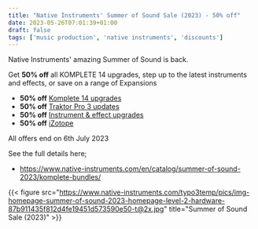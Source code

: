 ```yaml
---
title: "Native Instruments' Summer of Sound Sale (2023) - 50% off"
date: 2023-05-26T07:01:39+01:00
draft: false
tags: ['music production', 'native instruments', 'discounts']
---
```

Native Instruments' amazing Summer of Sound is back.  

Get **50% off** all KOMPLETE 14 upgrades, step up to the latest instruments and effects, or save on a range of Expansions
- **50% off** [Komplete 14 upgrades](https://www.native-instruments.com/en/catalog/summer-of-sound-2023/komplete-bundles/)
- **50% off** [Traktor Pro 3 updates](https://www.native-instruments.com/en/catalog/summer-of-sound-2023/traktor/)
- **50% off** [Instrument & effect upgrades](https://www.native-instruments.com/en/catalog/summer-of-sound-2023/instruments-effects/)
- **50% off** [iZotope](https://www.native-instruments.com/en/catalog/summer-of-sound-2023/izotope/)

All offers end on 6th July 2023

See the full details here;
- https://www.native-instruments.com/en/catalog/summer-of-sound-2023/komplete-bundles/

{{< figure src="https://www.native-instruments.com/typo3temp/pics/img-homepage-summer-of-sound-2023-homepage-level-2-hardware-87b911435f812d4fe19451d573590e50-t@2x.jpg" title="Summer of Sound Sale (2023)" >}}
